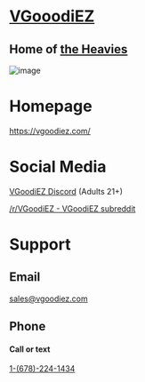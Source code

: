 # [VGooodiEZ](https://vgoodiez.com/)
## Home of [the Heavies](https://vgoodiez.com/collections/the-heavies)

![image](https://user-images.githubusercontent.com/104687767/167254338-99b57fca-9058-4c68-a16c-17fee48c8355.png)

# Homepage

https://vgoodiez.com/

# Social Media

[VGoodiEZ Discord](https://discord.gg/UETxShF9sr) (Adults 21+)

[/r/VGoodiEZ - VGoodiEZ subreddit](https://www.reddit.com/r/VGoodiez/)

# Support

## Email

sales@vgoodiez.com

## Phone
#### Call or text
[1-(678)-224-1434](tel:+16782241434)
